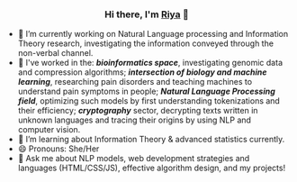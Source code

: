 <h3 align="center">
Hi there, I'm <a href="https://www.yushi.dev/" target="_blank" rel="noreferrer">Riya</a> 👋
</h3>

- 🔭  I’m currently working on Natural Language processing and Information Theory research, investigating the information conveyed through the non-verbal channel.
- 👯  I've worked in the: ***bioinformatics space***, investigating genomic data and compression algorithms; ***intersection of biology and machine learning***, researching pain disorders and teaching machines to understand pain symptoms in people; ***Natural Language Processing field***, optimizing such models by first understanding tokenizations and their efficiency; ***cryptography*** sector, decrypting texts written in unknown languages and tracing their origins by using NLP and computer vision.
- 🌱  I’m learning about Information Theory & advanced statistics currently.
- 😄  Pronouns: She/Her
- 💬  Ask me about NLP models, web development strategies and languages (HTML/CSS/JS), effective algorithm design, and my projects!

<!--
**riybha216/riybha216** is a ✨ _special_ ✨ repository because its `README.md` (this file) appears on your GitHub profile.

Here are some ideas to get you started:

- 🔭 I’m currently working on machine learning research & projects, applying NLP + computer vision.
- 🌱 I’m currently learning information theory & data compression.
- 👯 I’m looking to collaborate on ...
- 🤔 I’m looking for help with ...
- 💬 Ask me about machine learning algorithms, web dev, algorithm design.
- 📫 How to reach me: ...
- 😄 Pronouns: She/Her
- ⚡ Fun fact: ...
-->
